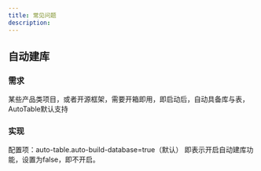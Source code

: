 ```yaml
---
title: 常见问题
description:
---
```


## 自动建库

### 需求

某些产品类项目，或者开源框架，需要开箱即用，即启动后，自动具备库与表，AutoTable默认支持

### 实现

配置项：auto-table.auto-build-database=true（默认） 即表示开启自动建库功能，设置为false，即不开启。
